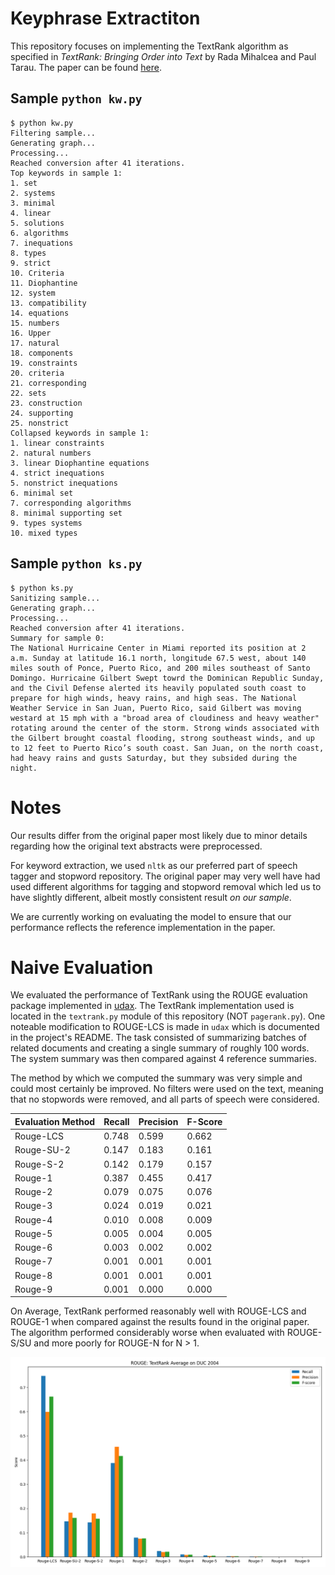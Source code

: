 # Keyphrase Extractiton

This repository focuses on implementing the TextRank algorithm
as specified in *TextRank: Bringing Order into Text* by
Rada Mihalcea and Paul Tarau. The paper can be found
[here](https://web.eecs.umich.edu/~mihalcea/papers/mihalcea.emnlp04.pdf).

## Sample `python kw.py`
```
$ python kw.py
Filtering sample...
Generating graph...
Processing...
Reached conversion after 41 iterations.
Top keywords in sample 1:
1. set
2. systems
3. minimal
4. linear
5. solutions
6. algorithms
7. inequations
8. types
9. strict
10. Criteria
11. Diophantine
12. system
13. compatibility
14. equations
15. numbers
16. Upper
17. natural
18. components
19. constraints
20. criteria
21. corresponding
22. sets
23. construction
24. supporting
25. nonstrict
Collapsed keywords in sample 1:
1. linear constraints
2. natural numbers
3. linear Diophantine equations
4. strict inequations
5. nonstrict inequations
6. minimal set
7. corresponding algorithms
8. minimal supporting set
9. types systems
10. mixed types
```

## Sample `python ks.py`
```
$ python ks.py
Sanitizing sample...
Generating graph...
Processing...
Reached conversion after 41 iterations.
Summary for sample 0:
The National Hurricaine Center in Miami reported its position at 2 a.m. Sunday at latitude 16.1 north, longitude 67.5 west, about 140 miles south of Ponce, Puerto Rico, and 200 miles southeast of Santo Domingo. Hurricaine Gilbert Swept towrd the Dominican Republic Sunday, and the Civil Defense alerted its heavily populated south coast to prepare for high winds, heavy rains, and high seas. The National Weather Service in San Juan, Puerto Rico, said Gilbert was moving westard at 15 mph with a "broad area of cloudiness and heavy weather" rotating around the center of the storm. Strong winds associated with the Gilbert brought coastal flooding, strong southeast winds, and up to 12 feet to Puerto Rico’s south coast. San Juan, on the north coast, had heavy rains and gusts Saturday, but they subsided during the night. 
```

# Notes

Our results differ from the original paper most likely due
to minor details regarding how the original text abstracts
were preprocessed. 

For keyword extraction, we used `nltk` as our preferred
part of speech tagger and stopword repository. The
original paper may very well have had used different
algorithms for tagging and stopword removal which led
us to have slightly different, albeit mostly consistent
result *on our sample*.

We are currently working on evaluating the model to
ensure that our performance reflects the reference
implementation in the paper.

# Naive Evaluation

We evaluated the performance of TextRank using the ROUGE evaluation 
package implemented in [udax](https://github.com/pvcpc-aig/udax). The
TextRank implementation used is located in the `textrank.py` module of
this repository (NOT `pagerank.py`). One noteable modification to
ROUGE-LCS is made in `udax` which is documented in the project's
README. The task consisted of summarizing batches of related documents
and creating a single summary of roughly 100 words. The system summary
was then compared against 4 reference summaries.

The method by which we computed the summary was very simple and could
most certainly be improved. No filters were used on the text,
meaning that no stopwords were removed, and all parts of speech were
considered. 

Evaluation Method | Recall | Precision | F-Score
----------------- | ------ | --------- | -------
Rouge-LCS         | 0.748  | 0.599     | 0.662
Rouge-SU-2        | 0.147  | 0.183     | 0.161
Rouge-S-2         | 0.142  | 0.179     | 0.157
Rouge-1           | 0.387  | 0.455     | 0.417
Rouge-2           | 0.079  | 0.075     | 0.076
Rouge-3           | 0.024  | 0.019     | 0.021
Rouge-4           | 0.010  | 0.008     | 0.009
Rouge-5           | 0.005  | 0.004     | 0.005
Rouge-6           | 0.003  | 0.002     | 0.002
Rouge-7           | 0.001  | 0.001     | 0.001
Rouge-8           | 0.001  | 0.001     | 0.001
Rouge-9           | 0.001  | 0.000     | 0.000

On Average, TextRank performed reasonably well with ROUGE-LCS and
ROUGE-1 when compared against the results found in the original
paper. The algorithm performed considerably worse when evaluated
with ROUGE-S/SU and more poorly for ROUGE-N for N > 1.

![Multidoc-concat-total-summary](readmedata/multidoc-concat-summary.png)
